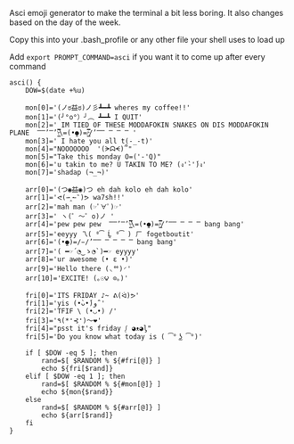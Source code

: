 Asci emoji generator to make the terminal a bit less boring. It also changes based on the day of the week.

Copy this into your .bash_profile or any other file your shell uses to load up

Add `export PROMPT_COMMAND=asci` if you want it to come up after every command

```
asci() {
	DOW=$(date +%u)

	mon[0]='(ノಠ益ಠ)ノ彡┻━┻ wheres my coffee!!'
	mon[1]='(╯°o°）╯︵ ┻━┻ I QUIT'
	mon[2]=' IM TIED OF THESE MODDAFOKIN SNAKES ON DIS MODDAFOKIN PLANE  ̿̿’̿’\̵͇̿̿\=(•̪●)=/̵͇̿̿/’̿̿ ̿ ̿ ̿ '
	mon[3]=' I hate you all t(-_-t)'
	mon[4]="NOOOOOOO  '(ᗒᗣᗕ)՞"
	mon[5]="Take this monday O=('-'Q)"
	mon[6]='u takin to me? U TAKIN TO ME? (ง'̀-'́)ง'
	mon[7]='shadap (¬_¬)'

	arr[0]='(つ◉益◉)つ eh dah kolo eh dah kolo'
	arr[1]='ᕙ(⇀‸↼‶)ᕗ wa7sh!!'
	arr[2]='mah man (☞ﾟ∀ﾟ)☞'
	arr[3]=' ヽ(゜～゜o)ノ '
	arr[4]='pew pew pew  ̿̿’̿’\̵͇̿̿\=(•̪●)=/̵͇̿̿/’̿̿ ̿ ̿ ̿ bang bang'
	arr[5]='eeyyy 乁( ⁰͡ Ĺ̯ ⁰͡ ) ㄏ fogetboutit'
	arr[6]='(•̪●)=/̵/’̿̿ ̿ ̿ ̿ ̿ bang bang'
	arr[7]='( ━☞´◔‿ゝ◔`)━☞ eyyyy'
	arr[8]='ur awesome (• ε •)'
	arr[9]='Hello there (◟ᅇ)◜'
	arr[10]='EXCITE! (｡☉౪ ⊙｡)'

	fri[0]='ITS FRIDAY ♪~ ᕕ(ᐛ)ᕗ'
	fri[1]='yis (•̀ᴗ•́)و ̑̑'
	fri[2]='TFIF \ (•◡•) /'
	fri[3]='٩(*❛⊰❛)～❤'
	fri[4]="psst it's friday ᶘ ◕ᴥ◕ᶅ"
	fri[5]='Do you know what today is ( ͡° ͜ʖ ͡°)'

	if [ $DOW -eq 5 ]; then
		rand=$[ $RANDOM % ${#fri[@]} ]
		echo ${fri[$rand]}
	elif [ $DOW -eq 1 ]; then
		rand=$[ $RANDOM % ${#mon[@]} ]
		echo ${mon{$rand}}
	else
		rand=$[ $RANDOM % ${#arr[@]} ]
		echo ${arr[$rand]}
	fi
}
```
